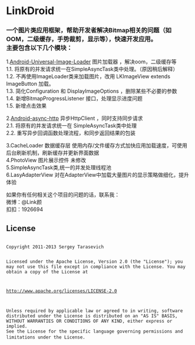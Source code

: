 LinkDroid
=========

<h3>一个图片类应用框架，帮助开发者解决Bitmap相关的问题（如OOM，二级缓存，手势裁剪，显示等），快速开发应用。<br>
主要包含以下几个模块：<br></h3>
1.<a href="https://github.com/nostra13/Android-Universal-Image-loader" >Android-Universal-Image-Loader</a> 图片加载器 ，解决oom，二级缓存等<br>
  1.1. 将原有的并发请求统一在SimpleAsyncTask类中处理。（原因稍后解释）<br>
  1.2. 不再使用ImageLoader类来加载图片，改用 LKImageView extends ImageButton 加载。<br>
  1.3. 简化Configuration 和 DisplayImageOptions ，删除某些不必要的参数<br>
  1.4. 新增BitmapProgressListener 接口，处理显示进度问题<br>
  1.5. 新增点击效果<br>
  
2.<a href="https://github.com/loopj/android-async-http">Android-async-http</a> 异步HttpClient ，同时支持同步请求<br>
  2.1. 将原有的并发请求统一在 SimpleAsyncTask类中处理<br>
  2.2. 重写异步回调函数处理流程，和同步返回结果的包装<br>

3.CacheLoader 数据缓存层 使用内存/文件缓存方式加快应用加载速度，可使用后台刷新机制，刷新缓存并更新界面数据<br>
4.PhotoView  图片展示控件 未修改<br>
5.SimpleAsyncTask类,统一的并发处理线程池<br>
6.LasyAdapterView 对在AdapterView中加载大量图片的显示策略做细化，提升体验<br>

如果你有任何相关这个项目的问题的话，联系我：<br>
微博：@Link颜<br>
扣扣：1926694<br>

<h2>License</h2>
<pre>
<code>
Copyright 2011-2013 Sergey Tarasevich

Licensed under the Apache License, Version 2.0 (the "License");
you may not use this file except in compliance with the License.
You may obtain a copy of the License at

   http://www.apache.org/licenses/LICENSE-2.0

   Unless required by applicable law or agreed to in writing, software
   distributed under the License is distributed on an "AS IS" BASIS,
   WITHOUT WARRANTIES OR CONDITIONS OF ANY KIND, either express or implied.
   See the License for the specific language governing permissions and
   limitations under the License.
</code>
</pre>

  

